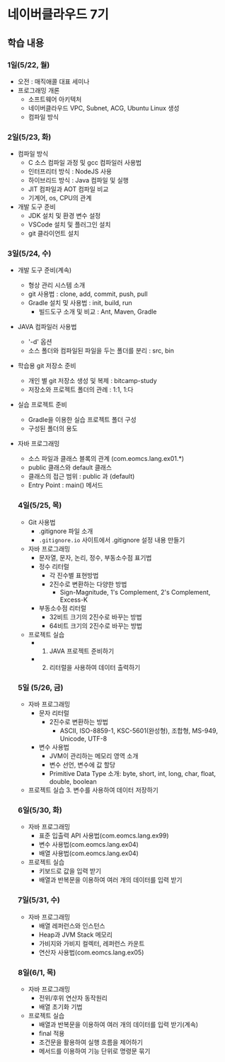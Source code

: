 # 네이버클라우드 7기

## 학습 내용 

### 1일(5/22, 월)
- 오전 : 매직애콜 대표 세미나 
- 프로그래밍 개론
   - 소프트웨어 아키텍처
   - 네이버클라우드 VPC, Subnet, ACG, Ubuntu Linux 생성
   - 컴파일 방식

### 2일(5/23, 화)
- 컴파일 방식 
  - C 소스 컴파일 과정 및 gcc 컴파일러 사용법
  - 인터프리터 방식 : NodeJS 사용
  - 하이브리드 방식 : Java 컴파일 및 실행
  - JIT 컴파일과 AOT 컴파일 비교
  - 기계어, os, CPU의 관계
- 개발 도구 준비
  - JDK 설치 및 환경 변수 설정
  - VSCode 설치 및 플러그인 설치
  - git 클라이언트 설치 

### 3일(5/24, 수)
- 개발 도구 준비(계속)
  - 형상 관리 시스템 소개
  - git 사용법 : clone, add, commit, push, pull
  - Gradle 설치 및 사용법 : init, build, run
    - 빌드도구 소개 및 비교 : Ant, Maven, Gradle
- JAVA 컴파일러 사용법
  - '-d' 옵션
  - 소스 폴더와 컴파일된 파일을 두는 폴더를 분리 : src, bin
- 학습용 git 저장소 준비
  - 개인 별 git 저장소 생성 및 복제 : bitcamp-study
  - 저장소와 프로젝트 폴더의 관례 : 1:1, 1:다
- 실습 프로젝트 준비
  - Gradle을 이용한 실습 프로젝트 폴더 구성
  - 구성된 폴더의 용도
- 자바 프로그래밍
  - 소스 파일과 클래스 블록의 관계 (com.eomcs.lang.ex01.*)
  - public 클래스와 default 클래스
  - 클래스의 접근 범위 : public 과 (default)
  - Entry Point : main() 메서드 

  ### 4일(5/25, 목)
  - Git 사용법
    - .gitignore 파일 소개
    - `.gitignore.io` 사이트에서 .gitignore 설정 내용 만들기 
  - 자바 프로그래밍
    - 문자열, 문자, 논리, 정수, 부동소수점 표기법
    - 정수 리터럴 
        - 각 진수별 표현방법
        - 2진수로 변환하는 다양한 방법
            - Sign-Magnitude, 1's Complement, 2's Complement, Excess-K
    - 부동소수점 리터럴
      - 32비트 크기의 2진수로 바꾸는 방법
      - 64비트 크기의 2진수로 바꾸는 방법
  - 프로젝트 실습
    - 1. JAVA 프로젝트 준비하기 
    - 2. 리터럴을 사용하여 데이터 출력하기 
  
  ### 5일 (5/26, 금)
  - 자바 프로그래밍
    - 문자 리터럴
      - 2진수로 변환하는 방법 
          - ASCII, ISO-8859-1, KSC-5601(완성형), 조합형, MS-949, Unicode, UTF-8
    - 변수 사용법
      - JVM이 관리하는 메모리 영역 소개
      - 변수 선언, 변수에 값 할당
      - Primitive Data Type 소개: byte, short, int, long, char, float, double, boolean
  - 프로젝트 실습
      3. 변수를 사용하여 데이터 저장하기 

  ### 6일(5/30, 화)
  - 자바 프로그래밍
    - 표준 입출력 API 사용법(com.eomcs.lang.ex99)
    - 변수 사용법(com.eomcs.lang.ex04)
    - 배열 사용법(com.eomcs.lang.ex04)
  - 프로젝트 실습
    - 키보드로 값을 입력 받기
    - 배열과 반복문을 이용하여 여러 개의 데이터를 입력 받기

  
  ### 7일(5/31, 수)

  - 자바 프로그래밍
    - 배열 레퍼런스와 인스턴스
    - Heap과 JVM Stack 메모리
    - 가비지와 가비지 컬렉터, 레퍼런스 카운트
    - 연산자 사용법(com.eomcs.lang.ex05)

  ### 8일(6/1, 목)
  - 자바 프로그래밍
    - 전위/후위 연산자 동작원리
    - 배열 초기화 기법
  - 프로젝트 실습
    - 배열과 반복문을 이용하여 여러 개의 데이터를 입력 받기(계속)
    - final 적용
    - 조건문을 활용하여 실행 흐름을 제어하기
    - 메서드를 이용하여 기능 단위로 명령문 묶기

  

    
      




